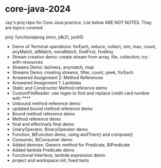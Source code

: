 # core-java-2024

Jay's proj repo for Core Java practice. List below ARE NOT NOTES. They are topics covered.

proj: functionalprog (mvn, jdk21, junit5)
- Demo of Terminal operations: forEach, reduce, collect, min, max, count, anyMatch, allMatch, noneMatch, findFirst, findAny
- Stream creation demo: create stream from array, file, collection; try-with-resources
- Streams Demo: laziness, anymatch, map
- Streams Demo: creating streams, filter, count, peek, forEach
- Answered Assignment 2: Method References
- Answered Assignment 1: Lambdas
- Static and Constructor Method reference demo
- CustomFileReader: use regex to find and replace credit card number with ****
- Unbound method reference demo
- updated bound method reference demo
- Bound method reference demo
- Method reference demo
- final and effectively final demo
- UnaryOperator, BinaryOperator demo
- Function, BiFunction demo, using andThen() and compose()
- Consumer, BiConsumer demo
- Added demoes: Generic method for Predicate, BiPredicate
- Added lambda Predicate demo
- Functional Interface, lambda expression demo
- project and workspace init; fixed tests